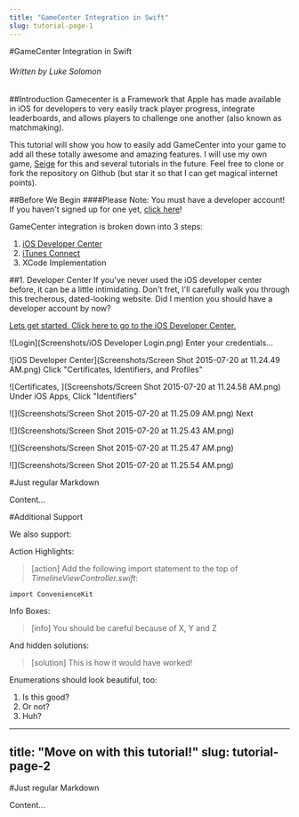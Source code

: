 ```yaml
---
title: "GameCenter Integration in Swift"
slug: tutorial-page-1
---
```


#GameCenter Integration in Swift
###### Written by Luke Solomon

##Introduction
Gamecenter is a Framework that Apple has made available in iOS for developers to very easily track player progress, integrate leaderboards, and allows players to challenge one another (also known as matchmaking). 

This tutorial will show you how to easily add GameCenter into your game to add all these totally awesome and amazing features. I will use my own game, [Seige](http://www.github.com/ares42/seige) for this and several tutorials in the future. Feel free to clone or fork the repository on Github (but star it so that I can get magical internet points).


##Before We Begin
####Please Note: You must have a developer account! If you haven't signed up for one yet, [click here](https://developer.apple.com/programs/enroll/)! 

GameCenter integration is broken down into 3 steps:

1. [iOS Developer Center](https://developer.apple.com/membercenter/)
2. [iTunes Connect](https://itunesconnect.apple.com/)
3. XCode Implementation
	

##1. Developer Center
If you've never used the iOS developer center before, it can be a little intimidating. Don't fret, I'll carefully walk you through this trecherous, dated-looking website. Did I mention you should have a developer account by now? 

[Lets get started. Click here to go to the iOS Developer Center.](https://developer.apple.com/membercenter/)

![Login](Screenshots/iOS Developer Login.png)
Enter your credentials...

![iOS Developer Center](Screenshots/Screen Shot 2015-07-20 at 11.24.49 AM.png)
Click "Certificates, Identifiers, and Profiles"

![Certificates, ](Screenshots/Screen Shot 2015-07-20 at 11.24.58 AM.png)
Under iOS Apps, Click "Identifiers"

![](Screenshots/Screen Shot 2015-07-20 at 11.25.09 AM.png)
Next 

![](Screenshots/Screen Shot 2015-07-20 at 11.25.43 AM.png)

![](Screenshots/Screen Shot 2015-07-20 at 11.25.47 AM.png)

![](Screenshots/Screen Shot 2015-07-20 at 11.25.54 AM.png)

	





#Just regular Markdown

Content...

#Additional Support

We also support:

Action Highlights:

> [action]
> Add the following import statement to the top of _TimelineViewController.swift_:
>
>
    import ConvenienceKit

Info Boxes:
> [info]
> You should be careful
because of X, Y and Z

And hidden solutions:

> [solution]
> This is how it would have worked!

Enumerations should look beautiful, too:

1. Is this good?
2. Or not?
3. Huh?


---
title: "Move on with this tutorial!"
slug: tutorial-page-2
---     

#Just regular Markdown

Content...



